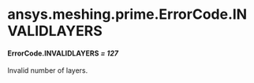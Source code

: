 # ansys.meshing.prime.ErrorCode.INVALIDLAYERS

<a id="ansys.meshing.prime.ErrorCode.INVALIDLAYERS"></a>

#### ErrorCode.INVALIDLAYERS *= 127*

Invalid number of layers.

<!-- !! processed by numpydoc !! -->
